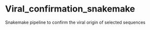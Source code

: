 # Viral_confirmation_snakemake
Snakemake pipeline to confirm the viral origin of selected sequences
